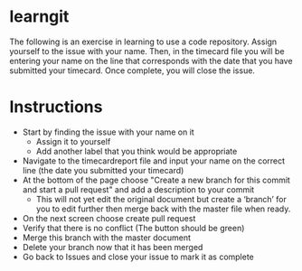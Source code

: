 # learngit

The following is an exercise in learning to use a code repository.
Assign yourself to the issue with your name. Then, in the timecard file you will be entering your name on the line that corresponds with the date that you have submitted your timecard. Once complete, you will close the issue.

# Instructions
<ul>
	<li>Start by finding the issue with your name on it 
		<ul>
		<li>Assign it to yourself
		<li>Add another label that you think would be appropriate
		</ul>
	<li> Navigate to the timecardreport file and input your name on the correct line (the date you submitted your timecard)
	<li>At the bottom of the page choose "Create a new branch for this commit and start a pull request" and add a description to your commit
		<ul>
		<li>This will not yet edit the original document but create a ‘branch’ for you to edit further then merge back with the master file when ready. 
		</ul>
	<li>On the next screen choose create pull request
	<li>Verify that there is no conflict (The button should be green) 
	<li>Merge this branch with the master document
	<li>Delete your branch now that it has been merged
	<li>Go back to Issues and close your issue to mark it as complete
</ul>
